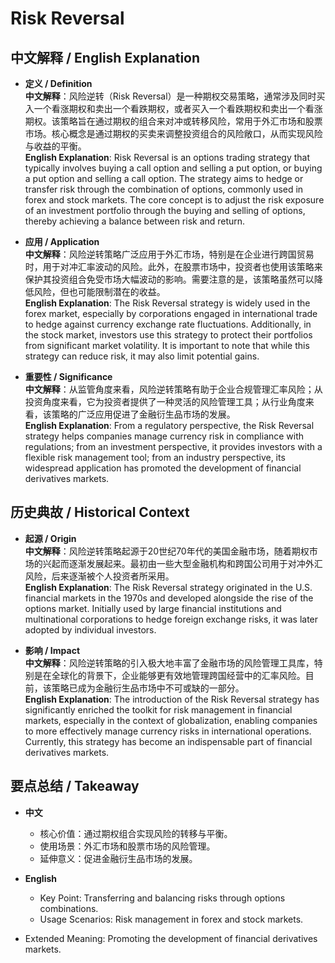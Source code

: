 # Risk Reversal

## 中文解释 / English Explanation

* **定义 / Definition**  
  **中文解释**：风险逆转（Risk Reversal）是一种期权交易策略，通常涉及同时买入一个看涨期权和卖出一个看跌期权，或者买入一个看跌期权和卖出一个看涨期权。该策略旨在通过期权的组合来对冲或转移风险，常用于外汇市场和股票市场。核心概念是通过期权的买卖来调整投资组合的风险敞口，从而实现风险与收益的平衡。  
  **English Explanation**: Risk Reversal is an options trading strategy that typically involves buying a call option and selling a put option, or buying a put option and selling a call option. The strategy aims to hedge or transfer risk through the combination of options, commonly used in forex and stock markets. The core concept is to adjust the risk exposure of an investment portfolio through the buying and selling of options, thereby achieving a balance between risk and return.

* **应用 / Application**  
  **中文解释**：风险逆转策略广泛应用于外汇市场，特别是在企业进行跨国贸易时，用于对冲汇率波动的风险。此外，在股票市场中，投资者也使用该策略来保护其投资组合免受市场大幅波动的影响。需要注意的是，该策略虽然可以降低风险，但也可能限制潜在的收益。  
  **English Explanation**: The Risk Reversal strategy is widely used in the forex market, especially by corporations engaged in international trade to hedge against currency exchange rate fluctuations. Additionally, in the stock market, investors use this strategy to protect their portfolios from significant market volatility. It is important to note that while this strategy can reduce risk, it may also limit potential gains.

* **重要性 / Significance**  
  **中文解释**：从监管角度来看，风险逆转策略有助于企业合规管理汇率风险；从投资角度来看，它为投资者提供了一种灵活的风险管理工具；从行业角度来看，该策略的广泛应用促进了金融衍生品市场的发展。  
  **English Explanation**: From a regulatory perspective, the Risk Reversal strategy helps companies manage currency risk in compliance with regulations; from an investment perspective, it provides investors with a flexible risk management tool; from an industry perspective, its widespread application has promoted the development of financial derivatives markets.

## 历史典故 / Historical Context

* **起源 / Origin**  
  **中文解释**：风险逆转策略起源于20世纪70年代的美国金融市场，随着期权市场的兴起而逐渐发展起来。最初由一些大型金融机构和跨国公司用于对冲外汇风险，后来逐渐被个人投资者所采用。  
  **English Explanation**: The Risk Reversal strategy originated in the U.S. financial markets in the 1970s and developed alongside the rise of the options market. Initially used by large financial institutions and multinational corporations to hedge foreign exchange risks, it was later adopted by individual investors.

* **影响 / Impact**  
  **中文解释**：风险逆转策略的引入极大地丰富了金融市场的风险管理工具库，特别是在全球化的背景下，企业能够更有效地管理跨国经营中的汇率风险。目前，该策略已成为金融衍生品市场中不可或缺的一部分。  
  **English Explanation**: The introduction of the Risk Reversal strategy has significantly enriched the toolkit for risk management in financial markets, especially in the context of globalization, enabling companies to more effectively manage currency risks in international operations. Currently, this strategy has become an indispensable part of financial derivatives markets.

## 要点总结 / Takeaway

* **中文**  
  - 核心价值：通过期权组合实现风险的转移与平衡。
  - 使用场景：外汇市场和股票市场的风险管理。
  - 延伸意义：促进金融衍生品市场的发展。

* **English**  
  - Key Point: Transferring and balancing risks through options combinations.
  - Usage Scenarios: Risk management in forex and stock markets.
- Extended Meaning: Promoting the development of financial derivatives markets.